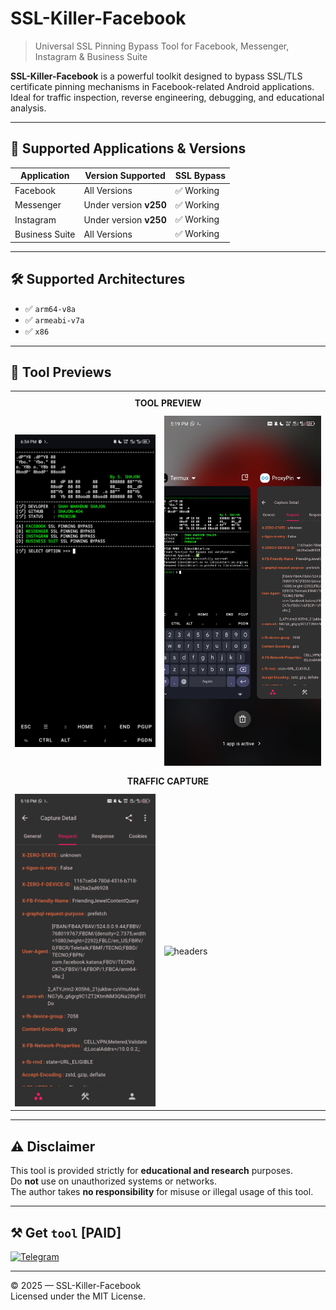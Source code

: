 # SSL-Killer-Facebook

> Universal SSL Pinning Bypass Tool for Facebook, Messenger, Instagram & Business Suite

**SSL-Killer-Facebook** is a powerful toolkit designed to bypass SSL/TLS certificate pinning mechanisms in Facebook-related Android applications.  
Ideal for traffic inspection, reverse engineering, debugging, and educational analysis.

---

## 🧩 Supported Applications & Versions

| Application      | Version Supported      | SSL Bypass |
|------------------|------------------------|-------------|
| Facebook         | All Versions           | ✅ Working   |
| Messenger        | Under version **v250** | ✅ Working   |
| Instagram        | Under version **v250** | ✅ Working   |
| Business Suite   | All Versions           | ✅ Working   |

---

## 🛠 Supported Architectures

- ✅ `arm64-v8a`
- ✅ `armeabi-v7a`
- ✅ `x86`

---

## 📸 Tool Previews

<table>
  <tr>
    <td colspan="2" style="text-align:center; font-weight:bold; padding:10px;">TOOL PREVIEW</td>
  </tr>
  <tr>
    <td><img src="https://raw.githubusercontent.com/SHAJON-404/SSL-Killer-Facebook/refs/heads/main/image/tool.jpg" alt="traffic_log" width="450"></td>
    <td><img src="https://raw.githubusercontent.com/SHAJON-404/SSL-Killer-Facebook/refs/heads/main/image/toolx.jpg" alt="traffic_log" width="450"></td>
  </tr>
  <tr>
    <td colspan="2" style="text-align:center; font-weight:bold; padding:10px;">TRAFFIC CAPTURE</td>
  </tr>
  <tr>
    <td><img src="https://raw.githubusercontent.com/SHAJON-404/Facebook-SSL-Pinning-Bypass/refs/heads/main/IMAGE/v524.jpg" alt="headers" width="450"></td>
    <td><img src="https://raw.githubusercontent.com/SHAJON-404/Meta-Business-Suit-SSL-Bypass/refs/heads/main/IMAGE/headers.jpg" alt="headers" width="450"></td>
  </tr>
</table>

---

## ⚠️ Disclaimer

This tool is provided strictly for **educational and research** purposes.  
Do **not** use on unauthorized systems or networks.  
The author takes **no responsibility** for misuse or illegal usage of this tool.

---

## ⚒️ Get `tool` [PAID]

<p align="left">
  <a href="https://t.me/DarknessKing999" target="_blank">
    <img src="https://img.shields.io/badge/Chat%20on%20Telegram-2CA5E0?style=for-the-badge&logo=telegram&logoColor=white&labelColor=202124&color=2CA5E0&logoWidth=20" alt="Telegram" />
  </a>
</p>

---

© 2025 — SSL-Killer-Facebook  
Licensed under the MIT License.

